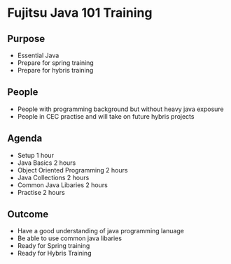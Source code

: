 # Fujitsu Java 101 Training

## Purpose
  - Essential Java
  - Prepare for spring training
  - Prepare for hybris training


## People
  - People with programming background but without heavy java exposure
  - People in CEC practise and will take on future hybris projects

## Agenda
  - Setup 1 hour
  - Java Basics 2 hours
  - Object Oriented Programming 2 hours
  - Java Collections 2 hours
  - Common Java Libaries 2 hours
  - Practise 2 hours

## Outcome
  - Have a good understanding of java programming lanuage
  - Be able to use common java libaries
  - Ready for Spring training
  - Ready for Hybris Training